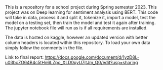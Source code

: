 This is a repository for a school project during Spring semester 2023. This project was on Deep learning for sentiment analysis using BERT.
This code will take in data, process it and split it, tokenize it, import a model, test the model on a testing set, then train the model and test it again after training.
The jupyter notebook file will run as is if all requirements are installed.

The data is hosted on kaggle, however an updated version with better column headers is located within this repository.
To load your own data simply follow the comments in the file.

Link to final report:
https://docs.google.com/document/d/1yzD8L-u03bcZO64B4c5tHn6LZpo_XLD0qvU7jtJm_Q0/edit?usp=sharing
